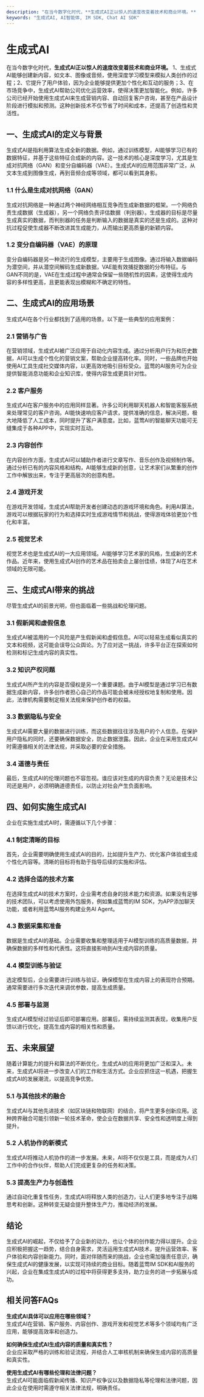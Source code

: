 ```yaml
---
description: "在当今数字化时代，**生成式AI正以惊人的速度改变着技术和商业环境。** 1、生成式AI能够创建新内容，如文本、图像或音频，使用深度学习模型来模拟人类创作的过程；2、它提升了用户体验，因为企业能够提供更加个性化和互动的服务；3、在市场竞争中，生成式AI帮助公司优化运营效率，使得决策更加智能化。例如，许多公司已经开始使用生成式AI来生成营销内容、自动回复客户咨询，甚至在产品设计阶段进行模拟和预测。这种创新技术不仅节省了时间和成本，还提高了创造性和灵活性。"
keywords: "生成式AI, AI智能体, IM SDK, Chat AI SDK"
---
```

# 生成式AI  

  

在当今数字化时代，**生成式AI正以惊人的速度改变着技术和商业环境。** 1、生成式AI能够创建新内容，如文本、图像或音频，使用深度学习模型来模拟人类创作的过程；2、它提升了用户体验，因为企业能够提供更加个性化和互动的服务；3、在市场竞争中，生成式AI帮助公司优化运营效率，使得决策更加智能化。例如，许多公司已经开始使用生成式AI来生成营销内容、自动回复客户咨询，甚至在产品设计阶段进行模拟和预测。这种创新技术不仅节省了时间和成本，还提高了创造性和灵活性。

## 一、生成式AI的定义与背景

生成式AI是指利用算法生成全新的数据。例如，通过训练模型，AI能够学习已有的数据特征，并基于这些特征合成新的内容。这一技术的核心是深度学习，尤其是生成对抗网络（GAN）和变分自编码器（VAE）。生成式AI的应用范围非常广泛，从文本生成到图像生成，再到音频合成等领域，都可以看到其身影。

### 1.1 什么是生成对抗网络（GAN）

生成对抗网络是一种通过两个神经网络相互竞争而生成新数据的框架。一个网络负责生成数据（生成器），另一个网络负责评估数据（判别器）。生成器的目标是尽量生成真实的数据，而判别器的任务是判断输入的数据是真实的还是生成的。这种对抗过程促使生成器不断改进其生成能力，从而输出更高质量的新颖内容。

### 1.2 变分自编码器（VAE）的原理

变分自编码器是另一种流行的生成模型，主要用于生成图像。通过将输入数据编码为潜空间，并从潜空间解码生成新数据，VAE能有效捕捉数据的分布特征。与GAN不同的是，VAE在生成过程中通常会保留一些随机性的因素，这使得生成内容的多样性更高，且更能表现出模糊和不确定的特性。

## 二、生成式AI的应用场景

生成式AI在各个行业都找到了适用的场景。以下是一些典型的应用案例：

### 2.1 营销与广告

在营销领域，生成式AI被广泛应用于自动化内容生成。通过分析用户行为和历史数据，AI可以生成个性化的营销文案，帮助企业提高转化率。同时，一些品牌也开始使用AI工具生成社交媒体内容，以更高效地吸引目标受众。蓝莺的AI服务可为企业提供智能消息功能和企业知识库，使得内容生成更具针对性。

### 2.2 客户服务

生成式AI在客户服务中的应用同样显著。许多公司利用聊天机器人和智能客服系统来处理常见的客户咨询。AI能快速响应客户请求，提供准确的信息，解决问题，极大地降低了人工成本，同时提升了客户满意度。比如，蓝莺AI的智能聊天功能可无缝集成于各种APP中，实现实时互动。

### 2.3 内容创作

在内容创作方面，生成式AI可以辅助作者进行文章写作、音乐创作及视频制作等。通过分析已有的内容风格和结构，AI能够生成新的创意，让艺术家们从繁重的创作工作中解放出来，专注于更高层次的创意构思。

### 2.4 游戏开发

在游戏开发领域，生成式AI帮助开发者创建动态的游戏环境和角色。利用AI算法，游戏可以根据玩家的行为和选择实时生成游戏情节和挑战，使得游戏体验更加个性化和丰富。

### 2.5 视觉艺术

视觉艺术也是生成式AI的一大应用领域。AI能够学习艺术家的风格，生成新的艺术作品。近年来，使用生成式AI创作的艺术品在拍卖会上屡创佳绩，体现了AI在艺术领域的无限可能。

## 三、生成式AI带来的挑战

尽管生成式AI的前景光明，但也面临着一些挑战和伦理问题。

### 3.1 假新闻和虚假信息

生成式AI被滥用的一个风险是产生假新闻和虚假信息。AI可以轻易生成看似真实的文本和视频，这可能会误导公众舆论。为了应对这一挑战，许多平台正在探索如何检测和标记生成内容的真实性。

### 3.2 知识产权问题

生成式AI所产生的内容是否侵权是另一个重要课题。由于AI模型是通过学习已有数据生成新内容，许多创作者担心自己的作品可能会被未经授权地复制和使用。因此，法律机构需要制定相关法规来保护创作者的权益。

### 3.3 数据隐私与安全

生成式AI需要大量的数据进行训练，而这些数据往往涉及用户的个人信息。在保护用户隐私的同时，还要确保数据安全，防止数据泄露。因此，企业在采用生成式AI时需遵循相关的法律法规，并采取必要的安全措施。

### 3.4 道德与责任

最后，生成式AI的伦理问题也不容忽视。谁应该对生成的内容负责？无论是技术公司还是用户，必须明确道德责任，以防止对社会产生负面影响。

## 四、如何实施生成式AI

企业在实施生成式AI时，需遵循以下几个步骤：

### 4.1 制定清晰的目标

首先，企业需要明确使用生成式AI的目的，比如提升生产力、优化客户体验或生成个性化内容等。清晰的目标将有助于指导后续的实施和评估。

### 4.2 选择合适的技术方案

在选择生成式AI的技术方案时，企业需考虑自身的技术能力和资源。如果没有足够的技术团队，可以考虑使用外包服务，例如集成蓝莺的IM SDK，为APP添加聊天功能，或者利用蓝莺AI服务构建业务AI Agent。

### 4.3 数据采集和准备

数据是生成式AI的基础。企业需要收集和整理适用于AI模型训练的高质量数据，并确保数据的多样性和代表性。这将直接影响到AI生成内容的质量。

### 4.4 模型训练与验证

选定模型后，企业需要进行训练与验证，确保模型在生成内容上的表现符合预期。通常需要进行多次迭代来调优参数，提高生成质量。

### 4.5 部署与监测

生成式AI模型经过验证后即可部署应用。部署后，需持续监测其表现，收集用户反馈以进行优化，提高生成内容的相关性和质量。

## 五、未来展望

随着计算能力的提升和算法的不断优化，生成式AI的应用将更加广泛和深入。未来，生成式AI将进一步改变人们的工作和生活方式。企业应抓住这一机遇，把握生成式AI的发展潮流，以提高竞争优势。

### 5.1 与其他技术的融合

生成式AI与其他先进技术（如区块链和物联网）的结合，将产生更多创新应用。这种跨界融合可能引领新一轮技术革命，使企业在数据共享、安全性和透明度上得到提升。

### 5.2 人机协作的新模式

生成式AI将推动人机协作的进一步发展。未来，AI将不仅仅是工具，而是成为人们工作中的合作伙伴，帮助人们完成更复杂的任务和决策。

### 5.3 提高生产力与创造性

通过自动化重复性任务，生成式AI将释放人类的创造力，让人们更多地专注于战略思考和创新。这种转变无疑会提升整体生产力，推动经济的发展。

## 结论

生成式AI的崛起，不仅给予了企业新的动力，也让个体的创作能力得以提升。企业应积极把握这一趋势，结合自身需求，灵活运用生成式AI技术，提升运营效率、客户体验和内容创新能力。同时，面对伴随而来的挑战，企业也需加强责任意识，确保生成式AI的健康发展，以实现可持续的商业目标。随着蓝莺IM SDK和AI服务的兴起，企业在集成生成式AI的过程中将获得更多支持，助力业务的进一步拓展与成功。

## 相关问答FAQs

**生成式AI具体可以应用在哪些领域？**  
生成式AI在营销、客户服务、内容创作、游戏开发和视觉艺术等多个领域均有广泛应用，能够提高效率和创造力。

**如何确保生成式AI生成内容的质量和真实性？**  
企业应采取严格的训练和验证流程，并结合人工审核机制来确保生成内容的高质量和真实性。

**使用生成式AI有哪些伦理和法律问题？**  
生成式AI可能面临假新闻传播、知识产权争议以及数据隐私等伦理和法律问题，因此企业在使用时需遵守相关法律法规，明确责任。
